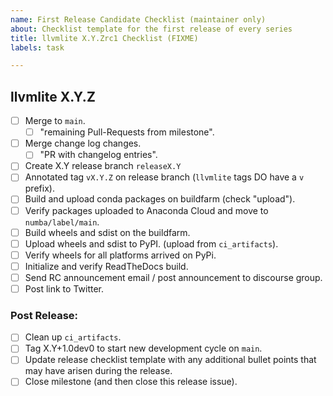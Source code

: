 ```yaml
---
name: First Release Candidate Checklist (maintainer only)
about: Checklist template for the first release of every series
title: llvmlite X.Y.Zrc1 Checklist (FIXME)
labels: task

---
```



## llvmlite X.Y.Z

* [ ] Merge to `main`.
    - [ ] "remaining Pull-Requests from milestone".
* [ ] Merge change log changes.
    - [ ] "PR with changelog entries".
* [ ] Create X.Y release branch `releaseX.Y`
* [ ] Annotated tag `vX.Y.Z` on release branch (`llvmlite` tags DO have a `v` prefix).
* [ ] Build and upload conda packages on buildfarm (check "upload").
* [ ] Verify packages uploaded to Anaconda Cloud and move to `numba/label/main`.
* [ ] Build wheels and sdist on the buildfarm.
* [ ] Upload wheels and sdist to PyPI. (upload from `ci_artifacts`).
* [ ] Verify wheels for all platforms arrived on PyPi.
* [ ] Initialize and verify ReadTheDocs build.
* [ ] Send RC announcement email / post announcement to discourse group.
* [ ] Post link to Twitter.

### Post Release:

* [ ] Clean up `ci_artifacts`.
* [ ] Tag X.Y+1.0dev0 to start new development cycle on `main`.
* [ ] Update release checklist template with any additional bullet points that
      may have arisen during the release.
* [ ] Close milestone (and then close this release issue).
